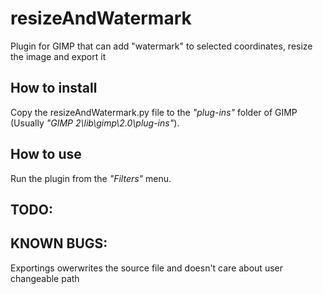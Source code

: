 # resizeAndWatermark

Plugin for GIMP that can add "watermark" to selected coordinates, resize the image and export it

## How to install

Copy the resizeAndWatermark.py file to the *"plug-ins"* folder of GIMP (Usually *"GIMP 2\lib\gimp\2.0\plug-ins"*).

## How to use

Run the plugin from the *"Filters"* menu.

## TODO:

## KNOWN BUGS:

Exportings owerwrites the source file and doesn't care about user changeable path